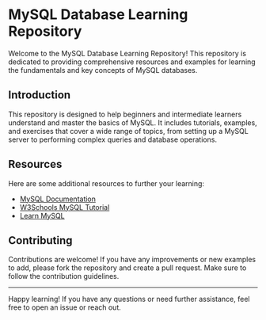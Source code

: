 # MySQL Database Learning Repository

Welcome to the MySQL Database Learning Repository! This repository is dedicated to providing comprehensive resources and examples for learning the fundamentals and key concepts of MySQL databases.


## Introduction

This repository is designed to help beginners and intermediate learners understand and master the basics of MySQL. It includes tutorials, examples, and exercises that cover a wide range of topics, from setting up a MySQL server to performing complex queries and database operations.


## Resources

Here are some additional resources to further your learning:

- [MySQL Documentation](https://dev.mysql.com/doc/)
- [W3Schools MySQL Tutorial](https://www.w3schools.com/sql/)
- [Learn MySQL](https://www.learn-mysql.org/)

## Contributing

Contributions are welcome! If you have any improvements or new examples to add, please fork the repository and create a pull request. Make sure to follow the contribution guidelines.


---

Happy learning! If you have any questions or need further assistance, feel free to open an issue or reach out.

